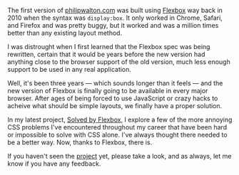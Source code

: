<!--
{
  "layout": "article",
  "title": "Solved by Flexbox",
  "date": "2013-10-03T22:59:16-07:00",
  "tags": [
    "CSS"
  ]
}
-->

The first version of [philipwalton.com](/ 'Home') was built using [Flexbox](http://www.w3.org/TR/css3-flexbox/) way back in 2010 when the syntax was `display:box`. It only worked in Chrome, Safari, and Firefox and was pretty buggy, but it worked and was a million times better than any existing layout method.

I was distrought when I first learned that the Flexbox spec was being rewritten, certain that it would be years before the new version had anything close to the browser support of the old version, much less enough support to be used in any real application.

Well, it's been three years &mdash; which sounds longer than it feels &mdash; and the new version of Flexbox is finally going to be available in every major browser. After ages of being forced to use JavaScript or crazy hacks to acheive what should be simple layouts, we finally have a proper solution.

In my latest project, [Solved by Flexbox](http://philipwalton.github.io/solved-by-flexbox/), I explore a few of the more annoying CSS problems I've encountered throughout my career that have been hard or impossible to solve with CSS alone. I've always thought there needed to be a better way. Now, thanks to Flexbox, there is.

If you haven't seen the [project](http://philipwalton.github.io/solved-by-flexbox/) yet, please take a look, and as always, let me know if you have any feedback.
